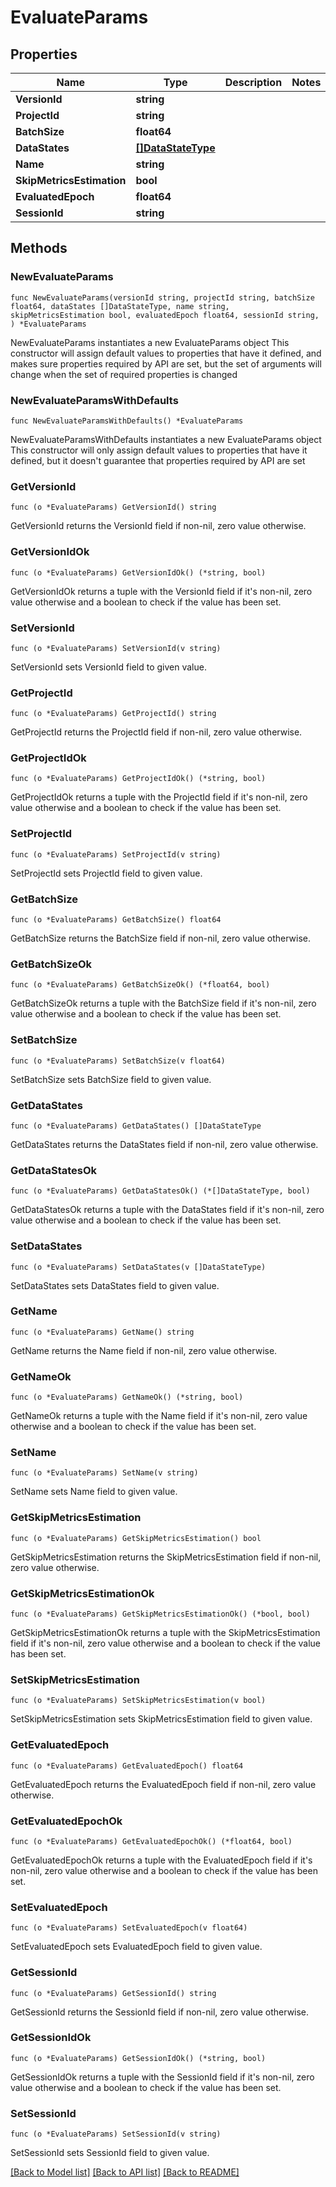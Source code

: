# EvaluateParams

## Properties

Name | Type | Description | Notes
------------ | ------------- | ------------- | -------------
**VersionId** | **string** |  | 
**ProjectId** | **string** |  | 
**BatchSize** | **float64** |  | 
**DataStates** | [**[]DataStateType**](DataStateType.md) |  | 
**Name** | **string** |  | 
**SkipMetricsEstimation** | **bool** |  | 
**EvaluatedEpoch** | **float64** |  | 
**SessionId** | **string** |  | 

## Methods

### NewEvaluateParams

`func NewEvaluateParams(versionId string, projectId string, batchSize float64, dataStates []DataStateType, name string, skipMetricsEstimation bool, evaluatedEpoch float64, sessionId string, ) *EvaluateParams`

NewEvaluateParams instantiates a new EvaluateParams object
This constructor will assign default values to properties that have it defined,
and makes sure properties required by API are set, but the set of arguments
will change when the set of required properties is changed

### NewEvaluateParamsWithDefaults

`func NewEvaluateParamsWithDefaults() *EvaluateParams`

NewEvaluateParamsWithDefaults instantiates a new EvaluateParams object
This constructor will only assign default values to properties that have it defined,
but it doesn't guarantee that properties required by API are set

### GetVersionId

`func (o *EvaluateParams) GetVersionId() string`

GetVersionId returns the VersionId field if non-nil, zero value otherwise.

### GetVersionIdOk

`func (o *EvaluateParams) GetVersionIdOk() (*string, bool)`

GetVersionIdOk returns a tuple with the VersionId field if it's non-nil, zero value otherwise
and a boolean to check if the value has been set.

### SetVersionId

`func (o *EvaluateParams) SetVersionId(v string)`

SetVersionId sets VersionId field to given value.


### GetProjectId

`func (o *EvaluateParams) GetProjectId() string`

GetProjectId returns the ProjectId field if non-nil, zero value otherwise.

### GetProjectIdOk

`func (o *EvaluateParams) GetProjectIdOk() (*string, bool)`

GetProjectIdOk returns a tuple with the ProjectId field if it's non-nil, zero value otherwise
and a boolean to check if the value has been set.

### SetProjectId

`func (o *EvaluateParams) SetProjectId(v string)`

SetProjectId sets ProjectId field to given value.


### GetBatchSize

`func (o *EvaluateParams) GetBatchSize() float64`

GetBatchSize returns the BatchSize field if non-nil, zero value otherwise.

### GetBatchSizeOk

`func (o *EvaluateParams) GetBatchSizeOk() (*float64, bool)`

GetBatchSizeOk returns a tuple with the BatchSize field if it's non-nil, zero value otherwise
and a boolean to check if the value has been set.

### SetBatchSize

`func (o *EvaluateParams) SetBatchSize(v float64)`

SetBatchSize sets BatchSize field to given value.


### GetDataStates

`func (o *EvaluateParams) GetDataStates() []DataStateType`

GetDataStates returns the DataStates field if non-nil, zero value otherwise.

### GetDataStatesOk

`func (o *EvaluateParams) GetDataStatesOk() (*[]DataStateType, bool)`

GetDataStatesOk returns a tuple with the DataStates field if it's non-nil, zero value otherwise
and a boolean to check if the value has been set.

### SetDataStates

`func (o *EvaluateParams) SetDataStates(v []DataStateType)`

SetDataStates sets DataStates field to given value.


### GetName

`func (o *EvaluateParams) GetName() string`

GetName returns the Name field if non-nil, zero value otherwise.

### GetNameOk

`func (o *EvaluateParams) GetNameOk() (*string, bool)`

GetNameOk returns a tuple with the Name field if it's non-nil, zero value otherwise
and a boolean to check if the value has been set.

### SetName

`func (o *EvaluateParams) SetName(v string)`

SetName sets Name field to given value.


### GetSkipMetricsEstimation

`func (o *EvaluateParams) GetSkipMetricsEstimation() bool`

GetSkipMetricsEstimation returns the SkipMetricsEstimation field if non-nil, zero value otherwise.

### GetSkipMetricsEstimationOk

`func (o *EvaluateParams) GetSkipMetricsEstimationOk() (*bool, bool)`

GetSkipMetricsEstimationOk returns a tuple with the SkipMetricsEstimation field if it's non-nil, zero value otherwise
and a boolean to check if the value has been set.

### SetSkipMetricsEstimation

`func (o *EvaluateParams) SetSkipMetricsEstimation(v bool)`

SetSkipMetricsEstimation sets SkipMetricsEstimation field to given value.


### GetEvaluatedEpoch

`func (o *EvaluateParams) GetEvaluatedEpoch() float64`

GetEvaluatedEpoch returns the EvaluatedEpoch field if non-nil, zero value otherwise.

### GetEvaluatedEpochOk

`func (o *EvaluateParams) GetEvaluatedEpochOk() (*float64, bool)`

GetEvaluatedEpochOk returns a tuple with the EvaluatedEpoch field if it's non-nil, zero value otherwise
and a boolean to check if the value has been set.

### SetEvaluatedEpoch

`func (o *EvaluateParams) SetEvaluatedEpoch(v float64)`

SetEvaluatedEpoch sets EvaluatedEpoch field to given value.


### GetSessionId

`func (o *EvaluateParams) GetSessionId() string`

GetSessionId returns the SessionId field if non-nil, zero value otherwise.

### GetSessionIdOk

`func (o *EvaluateParams) GetSessionIdOk() (*string, bool)`

GetSessionIdOk returns a tuple with the SessionId field if it's non-nil, zero value otherwise
and a boolean to check if the value has been set.

### SetSessionId

`func (o *EvaluateParams) SetSessionId(v string)`

SetSessionId sets SessionId field to given value.



[[Back to Model list]](../README.md#documentation-for-models) [[Back to API list]](../README.md#documentation-for-api-endpoints) [[Back to README]](../README.md)


